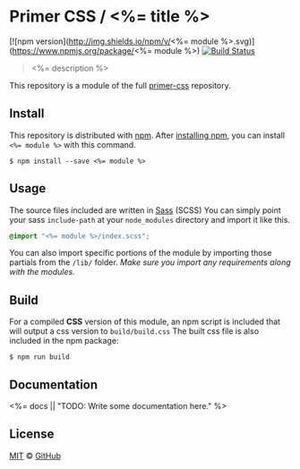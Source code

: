 # Primer CSS / <%= title %>

[![npm version](http://img.shields.io/npm/v/<%= module %>.svg)](https://www.npmjs.org/package/<%= module %>)
[![Build Status](https://travis-ci.org/primer/primer-css.svg?branch=master)](https://travis-ci.org/primer/primer-css)

> <%= description %>

This repository is a module of the full [primer-css][primer-css] repository.

## Install

This repository is distributed with [npm]. After [installing npm][install-npm], you can install `<%= module %>` with this command.

```
$ npm install --save <%= module %>
```

## Usage

The source files included are written in [Sass][sass] (SCSS) You can simply point your sass `include-path` at your `node_modules` directory and import it like this.

```scss
@import "<%= module %>/index.scss";
```

You can also import specific portions of the module by importing those partials from the `/lib/` folder. _Make sure you import any requirements along with the modules._

## Build

For a compiled **CSS** version of this module, an npm script is included that will output a css version to `build/build.css` The built css file is also included in the npm package:

```
$ npm run build
```

## Documentation

<!-- %docs
title: <%= title %>
status: <%= status || "Experimental" %>
-->

<%= docs || "TODO: Write some documentation here." %>

<!-- %enddocs -->

## License

[MIT](./LICENSE) &copy; [GitHub](https://github.com/)

[primer-css]: https://github.com/primer/primer
[docs]: http://primercss.io/
[npm]: https://www.npmjs.com/
[install-npm]: https://docs.npmjs.com/getting-started/installing-node
[sass]: http://sass-lang.com/
